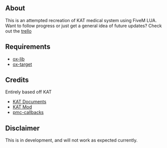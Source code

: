 ## About
This is an attempted recreation of KAT medical system using FiveM LUA.
Want to follow progress or just get a general idea of future updates? Check out the [trello](https://trello.com/b/zER58RU9/medical)

## Requirements
- [ox-lib](https://github.com/overextended/ox_lib)
- [ox-target](https://github.com/overextended/ox_target)

## Credits
Entirely based off KAT 
- [KAT Documents](https://docs.google.com/document/d/1YlY00qoL2gdrbOJJzi5aW19A3HqT7uXflszDYuK7h3M/edit?tab=t.0)
- [KAT Mod](https://steamcommunity.com/workshop/filedetails/?id=2020940806)
- [pmc-callbacks](https://github.com/pitermcflebor/pmc-callbacks )

## Disclaimer
This is in development, and will not work as expected currently.
